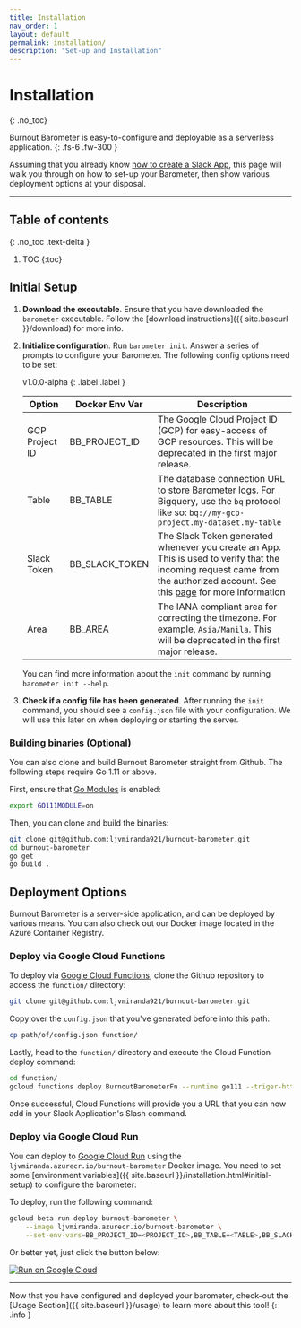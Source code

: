 ```yaml
---
title: Installation
nav_order: 1
layout: default
permalink: installation/
description: "Set-up and Installation"
---
```



# Installation
{: .no_toc}


Burnout Barometer is easy-to-configure and deployable as a serverless application.
{: .fs-6 .fw-300 }

Assuming that you already know [how to create a Slack
App](https://api.slack.com/start), this page will walk you through on how to set-up
your Barometer, then show various deployment options at your disposal.

---


## Table of contents
{: .no_toc .text-delta }

1. TOC
{:toc}

## Initial Setup 

1. **Download the executable**. Ensure that you have downloaded the `barometer`
   executable. Follow the [download instructions]({{ site.baseurl }}/download)
   for more info.
2. **Initialize configuration**. Run `barometer init`. Answer a series of
   prompts to configure your Barometer. The following config options need to be
   set:


    v1.0.0-alpha
    {: .label .label }

    | Option         | Docker Env Var | Description                                                                                                                                                                                                                                                          |
    |----------------|----------------|----------------------------------------------------------------------------------------------------------------------------------------------------------------------------------------------------------------------------------------------------------------------|
    | GCP Project ID | BB_PROJECT_ID  | The Google Cloud Project ID (GCP) for easy-access of GCP resources. This will be deprecated in the first major release.                                                                                                                                              |
    | Table          | BB_TABLE       | The database connection URL to store Barometer logs. For Bigquery, use the `bq` protocol like so: `bq://my-gcp-project.my-dataset.my-table`                                                                                                                          |
    | Slack Token    | BB_SLACK_TOKEN | The Slack Token generated whenever you create an App. This is used to verify that the incoming request came from the authorized account. See this [page](https://slack.com/intl/en-ph/help/articles/215770388-Create-and-regenerate-API-tokens) for more information |
    | Area           | BB_AREA        | The IANA compliant area for correcting the timezone. For example, `Asia/Manila`. This will be deprecated in the first major release.                                                                                                                                 |

    You can find more information about the `init` command by running
    `barometer init --help`.

3. **Check if a config file has been generated**. After running the `init`
   command, you should see a `config.json` file with your configuration. We
   will use this later on when deploying or starting the server.

### Building binaries (Optional)

You can also clone and build Burnout Barometer straight from Github. The
following steps require Go 1.11 or above.

First, ensure that [Go Modules](https://github.com/golang/go/wiki/Modules) is enabled:

```bash
export GO111MODULE=on
```

Then, you can clone and build the binaries:


```bash
git clone git@github.com:ljvmiranda921/burnout-barometer.git
cd burnout-barometer
go get
go build .
```

## Deployment Options

Burnout Barometer is a server-side application, and can be deployed by various
means. You can also check out our Docker image located in the Azure
Container Registry.

### Deploy via Google Cloud Functions

To deploy via [Google Cloud Functions](https://cloud.google.com/functions/),
clone the Github repository to access the `function/` directory:

```bash
git clone git@github.com:ljvmiranda921/burnout-barometer.git
```

Copy over the `config.json` that you've generated before into this path:

```bash
cp path/of/config.json function/
```

Lastly, head to the `function/` directory and execute the Cloud Function deploy
command:

```bash
cd function/
gcloud functions deploy BurnoutBarometerFn --runtime go111 --triger-http
```

Once successful, Cloud Functions will provide you a URL that you can now
add in your Slack Application's Slash command.

### Deploy via Google Cloud Run

You can deploy to [Google Cloud Run](https://cloud.google.com/run/) using the
`ljvmiranda.azurecr.io/burnout-barometer` Docker image. You need to set
some [environment variables]({{ site.baseurl  }}/installation.html#initial-setup) to configure the barometer: 

To deploy, run the following command:

```bash
gcloud beta run deploy burnout-barometer \
    --image ljvmiranda.azurecr.io/burnout-barometer \
    --set-env-vars=BB_PROJECT_ID=<PROJECT_ID>,BB_TABLE=<TABLE>,BB_SLACK_TOKEN=<TOKEN>,BB_AREA=<AREA>
```

Or better yet, just click the button below:

[![Run on Google Cloud](https://deploy.cloud.run/button.svg)](https://deploy.cloud.run?git_repo=https://github.com/ljvmiranda921/burnout-barometer.git)

---

Now that you have configured and deployed your barometer, check-out the [Usage
Section]({{ site.baseurl }}/usage) to learn more about this tool!
{: .info }
